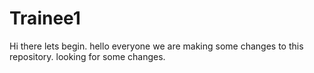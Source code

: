 # Trainee1
Hi there lets begin.
hello everyone
we are making some changes to this repository.
looking for some changes.

